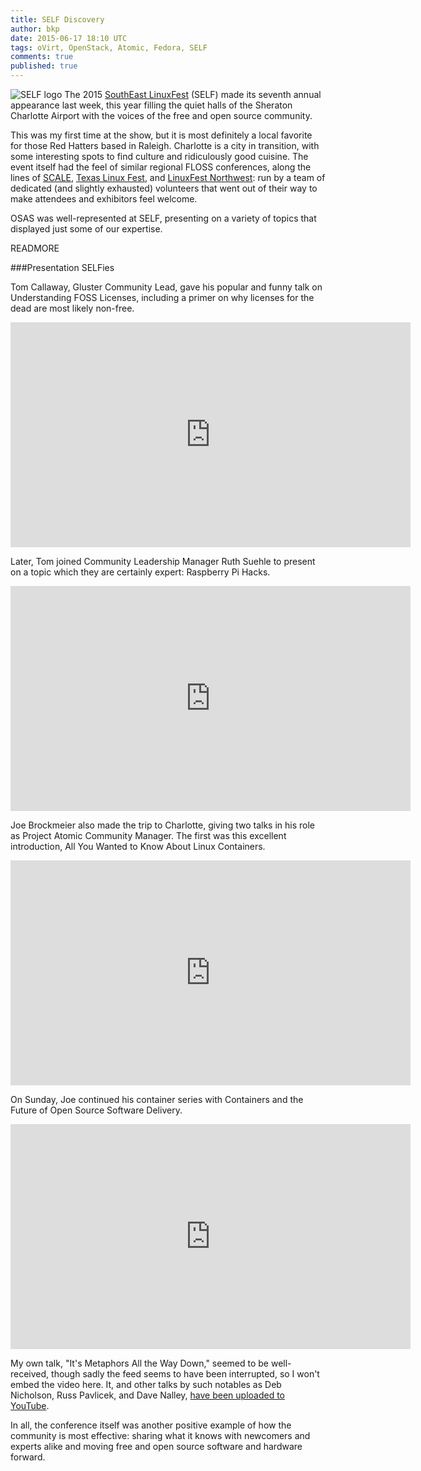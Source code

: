 ```yaml
---
title: SELF Discovery
author: bkp
date: 2015-06-17 18:10 UTC
tags: oVirt, OpenStack, Atomic, Fedora, SELF
comments: true
published: true
---
```

![SELF logo](blog/self-logo.png) The 2015 [SouthEast LinuxFest](http://www.southeastlinuxfest.org/) (SELF) made its seventh annual appearance last week, this year filling the quiet halls of the Sheraton Charlotte Airport with the voices of the free and open source community.

This was my first time at the show, but it is most definitely a local favorite for those Red Hatters based in Raleigh. Charlotte is a city in transition, with some interesting spots to find culture and ridiculously good cuisine. The event itself had the feel of similar regional FLOSS conferences, along the lines of [SCALE](http://www.socallinuxexpo.org/scale/14x), [Texas Linux Fest](https://2015.texaslinuxfest.org/), and [LinuxFest Northwest](http://linuxfestnorthwest.org/2015): run by a team of dedicated (and slightly exhausted) volunteers that went out of their way to make attendees and exhibitors feel welcome.

OSAS was well-represented at SELF, presenting on a variety of topics that displayed just some of our expertise.

READMORE

###Presentation SELFies

Tom Callaway, Gluster Community Lead, gave his popular and funny talk on Understanding FOSS Licenses, including a primer on why licenses for the dead are most likely non-free.

<iframe width="640" height="360" src="https://www.youtube.com/embed/NCNL65_j5yI" frameborder="0" allowfullscreen></iframe>

Later, Tom joined Community Leadership Manager Ruth Suehle to present on a topic which they are certainly expert: Raspberry Pi Hacks.

<iframe width="640" height="360" src="https://www.youtube.com/embed/SitcEEjOomQ" frameborder="0" allowfullscreen></iframe>

Joe Brockmeier also made the trip to Charlotte, giving two talks in his role as Project Atomic Community Manager. The first was this excellent introduction, All You Wanted to Know About Linux Containers.

<iframe width="640" height="360" src="https://www.youtube.com/embed/qx3DzLFSps0" frameborder="0" allowfullscreen></iframe>

On Sunday, Joe continued his container series with Containers and the Future of Open Source Software Delivery.

<iframe width="640" height="360" src="https://www.youtube.com/embed/4ESN83TRayA" frameborder="0" allowfullscreen></iframe>

My own talk, "It's Metaphors All the Way Down," seemed to be well-received, though sadly the feed seems to have been interrupted, so I won't embed the video here. It, and other talks by such notables as Deb Nicholson, Russ Pavlicek, and Dave Nalley, [have been uploaded to YouTube](https://www.youtube.com/user/southeastlinuxfest).

In all, the conference itself was another positive example of how the community is most effective: sharing what it knows with newcomers and experts alike and moving free and open source software and hardware forward.
